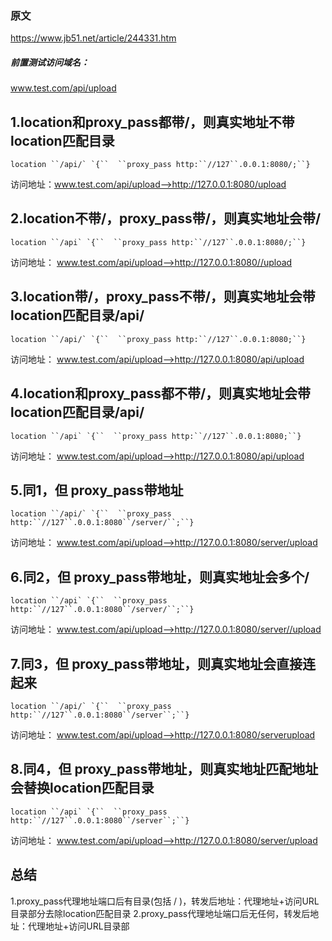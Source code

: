 ### 原文

https://www.jb51.net/article/244331.htm


##### 前置测试访问域名：
www.test.com/api/upload


## 1.location和proxy_pass都带/，则真实地址不带location匹配目录

```
location ``/api/` `{``  ``proxy_pass http:``//127``.0.0.1:8080/;``}
```

访问地址：www.test.com/api/upload-->http://127.0.0.1:8080/upload



## 2.location不带/，proxy_pass带/，则真实地址会带/

```
location ``/api` `{``  ``proxy_pass http:``//127``.0.0.1:8080/;``}
```

访问地址： www.test.com/api/upload-->http://127.0.0.1:8080//upload



## 3.location带/，proxy_pass不带/，则真实地址会带location匹配目录/api/

```
location ``/api/` `{``  ``proxy_pass http:``//127``.0.0.1:8080;``}
```

访问地址： www.test.com/api/upload-->http://127.0.0.1:8080/api/upload



## 4.location和proxy_pass都不带/，则真实地址会带location匹配目录/api/

```
location ``/api` `{``  ``proxy_pass http:``//127``.0.0.1:8080;``}
```

访问地址： www.test.com/api/upload-->http://127.0.0.1:8080/api/upload



## 5.同1，但 proxy_pass带地址

```
location ``/api/` `{``  ``proxy_pass http:``//127``.0.0.1:8080``/server/``;``}
```

访问地址： www.test.com/api/upload-->http://127.0.0.1:8080/server/upload



## 6.同2，但 proxy_pass带地址，则真实地址会多个/

```
location ``/api` `{``  ``proxy_pass http:``//127``.0.0.1:8080``/server/``;``}
```

访问地址： www.test.com/api/upload-->http://127.0.0.1:8080/server//upload



## 7.同3，但 proxy_pass带地址，则真实地址会直接连起来

```
location ``/api/` `{``  ``proxy_pass http:``//127``.0.0.1:8080``/server``;``}
```

访问地址： www.test.com/api/upload-->http://127.0.0.1:8080/serverupload



## 8.同4，但 proxy_pass带地址，则真实地址匹配地址会替换location匹配目录

```
location ``/api` `{``  ``proxy_pass http:``//127``.0.0.1:8080``/server``;``}
```

访问地址： www.test.com/api/upload-->http://127.0.0.1:8080/server/upload



## 总结

1.proxy_pass代理地址端口后有目录(包括 / )，转发后地址：代理地址+访问URL目录部分去除location匹配目录 
2.proxy_pass代理地址端口后无任何，转发后地址：代理地址+访问URL目录部
